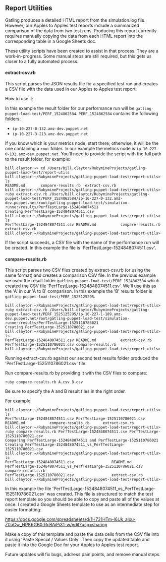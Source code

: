 ## Report Utilities

Gatling produces a detailed HTML report from the simulation.log file. 
However, our Apples to Apples test reports include a summarized comparison of the data from two test runs.
Producing this report currently requires manually copying the data from each HTML report into the corresponding table in a Google Sheets doc.

These utility scripts have been created to assist in that process. They are a work-in-progress. Some manual steps are still required, but this gets us closer to a fully automated process.

#### extract-csv.rb

This script parses the JSON results file for a specified test run and creates a CSV file with the data used in our Apples to Apples test report.

How to use it:

In this example the result folder for our performance run will be `gatling-puppet-load-test/PERF_1524862584`. 
`PERF_1524862584` contains the following folders:

* `ip-10-227-0-132.amz-dev.puppet.net`
* `ip-10-227-3-213.amz-dev.puppet.net`

If you know which is your metrics node, start there; otherwise, it will be the one containing a `root` folder.
In our example the metrics node is `ip-10-227-0-132.amz-dev.puppet.net`. You'll need to provide the script with the full path to the result folder, for example:

```
bill.claytor:~> cd /Users/bill.claytor/RubymineProjects/gatling-puppet-load-test/report-utils 
bill.claytor:~/RubymineProjects/gatling-puppet-load-test/report-utils> ls
README.md		compare-results.rb	extract-csv.rb
bill.claytor:~/RubymineProjects/gatling-puppet-load-test/report-utils> ruby extract-csv.rb /Users/bill.claytor/RubymineProjects/gatling-puppet-load-test/PERF_1524862584/ip-10-227-0-132.amz-dev.puppet.net/root/gatling-puppet-load-test/simulation-runner/results/PerfTestLarge-1524848074511
Creating PerfTestLarge-1524848074511.csv
bill.claytor:~/RubymineProjects/gatling-puppet-load-test/report-utils> ls
PerfTestLarge-1524848074511.csv	README.md			compare-results.rb		extract-csv.rb
bill.claytor:~/RubymineProjects/gatling-puppet-load-test/report-utils> 

```

If the script succeeds, a CSV file with the name of the performance run will be created. 
In this example the file is 'PerfTestLarge-1524848074511.csv'. 

#### compare-results.rb

This script parses two CSV files created by extract-csv.rb (or using the same format) and creates a comparison CSV file. 
In the previous example we used the result folder `gatling-puppet-load-test/PERF_1524862584` which created the CSV file 'PerfTestLarge-1524848074511.csv'.
We'll use this as the 'A' in our 'A to B' comparison. In this example the 'B' results folder is `gatling-puppet-load-test/PERF_1525125295`.

```
bill.claytor:~/RubymineProjects/gatling-puppet-load-test/report-utils> ruby extract-csv.rb /Users/bill.claytor/RubymineProjects/gatling-puppet-load-test/PERF_1525125295/ip-10-227-1-189.amz-dev.puppet.net/root/gatling-puppet-load-test/simulation-runner/results/PerfTestLarge-1525110786021
Creating PerfTestLarge-1525110786021.csv
bill.claytor:~/RubymineProjects/gatling-puppet-load-test/report-utils> ls
PerfTestLarge-1524848074511.csv	README.md			extract-csv.rb
PerfTestLarge-1525110786021.csv	compare-results.rb
bill.claytor:~/RubymineProjects/gatling-puppet-load-test/report-utils> 

```

Running extract-csv.rb against our second test results folder produced the 'PerfTestLarge-1525110786021.csv' file.

Run compare-results.rb by providing it with the CSV files to compare:

`ruby compare-results.rb A.csv B.csv`

Be sure to specify the A and B result files in the right order.

For example:

```
bill.claytor:~/RubymineProjects/gatling-puppet-load-test/report-utils> ls
PerfTestLarge-1524848074511.csv	PerfTestLarge-1525110786021.csv	README.md			compare-results.rb		extract-csv.rb
bill.claytor:~/RubymineProjects/gatling-puppet-load-test/report-utils> ruby compare-results.rb PerfTestLarge-1524848074511.csv PerfTestLarge-1525110786021.csv
Comparing PerfTestLarge-1524848074511 and PerfTestLarge-1525110786021
Creating PerfTestLarge-1524848074511_vs_PerfTestLarge-1525110786021.csv
bill.claytor:~/RubymineProjects/gatling-puppet-load-test/report-utils> ls
PerfTestLarge-1524848074511.csv					README.md
PerfTestLarge-1524848074511_vs_PerfTestLarge-1525110786021.csv	compare-results.rb
PerfTestLarge-1525110786021.csv					extract-csv.rb
bill.claytor:~/RubymineProjects/gatling-puppet-load-test/report-utils> 
```

In this example the file 'PerfTestLarge-1524848074511_vs_PerfTestLarge-1525110786021.csv' was created. 
This file is structured to match the test report template so you should be able to copy and paste all of the values at once.
I created a Google Sheets template to use as an intermediate step for easier formatting:

https://docs.google.com/spreadsheets/d/1H731HTm-l6Uk_aIxu-Z0aCw_HPK6GB0rRcBAiPiX1-w/edit?usp=sharing

Make a copy of this template and paste the data cells from the CSV file into it using 'Paste Special / Values Only'. 
Then copy the updated table and paste it into the Google Doc for your Apples to Apples test report.

Future updates will fix bugs, address pain points, and remove manual steps. 
